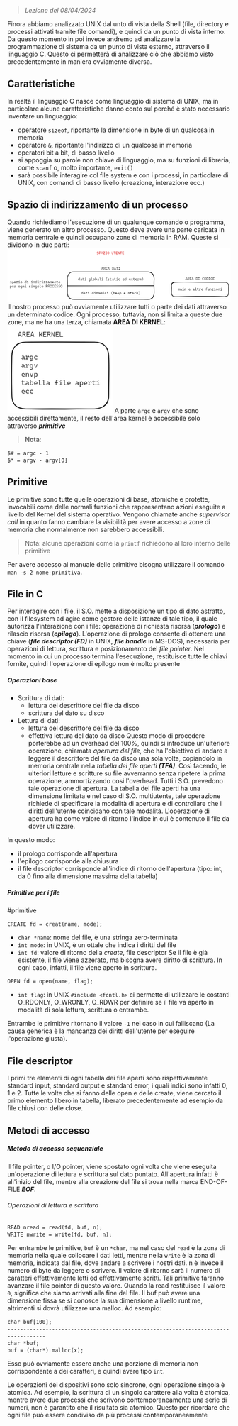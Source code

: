  > *Lezione del 08/04/2024*

Finora abbiamo analizzato UNIX dal unto di vista della Shell (file, directory e processi attivati tramite file comandi), e quindi da un punto di vista interno. Da questo momento in poi invece andremo ad analizzare la programmazione di sistema da un punto di vista esterno, attraverso il linguaggio C. Questo ci permetterà di analizzare ciò che abbiamo visto precedentemente in maniera ovviamente diversa.

## Caratteristiche
In realtà il linguaggio C nasce come linguaggio di sistema di UNIX, ma in particolare alcune caratteristiche danno conto sul perché è stato necessario inventare un linguaggio:
- operatore `sizeof`, riportante la dimensione in byte di un qualcosa in memoria
- operatore `&`, riportante l'indirizzo di un qualcosa in memoria
- operatori bit a bit, di basso livello
- si appoggia su parole non chiave di linguaggio, ma su funzioni di libreria, come `scanf` o, molto importante, `exit()`
- sarà possibile interagire col file system e con i processi, in particolare di UNIX, con comandi di basso livello (creazione, interazione ecc.)

## Spazio di indirizzamento di un processo
Quando richiediamo l'esecuzione di un qualunque comando o programma, viene generato un altro processo. Questo deve avere una parte caricata in memoria centrale e quindi occupano zone di memoria in RAM. Queste si dividono in due parti:
![](../Images/Spazio%20Ram%20occupato%20dai%20processi.png)
Il nostro processo può ovviamente utilizzare tutti o parte dei dati attraverso un determinato codice. Ogni processo, tuttavia, non si limita a queste due zone, ma ne ha una terza, chiamata **AREA DI KERNEL**:
![](../Images/Area%20kernel%20dei%20processi.png)
A parte `argc` e `argv` che sono accessibili direttamente, il resto dell'area kernel è accessibile solo attraverso ***primitive***

 > **Nota**:
```
$# = argc - 1
$* = argv - argv[0]
```

## Primitive
Le primitive sono tutte quelle operazioni di base, atomiche e protette, invocabili come delle normali funzioni che rappresentano azioni eseguite a livello del Kernel del sistema operativo. Vengono chiamate anche *supervisor call* in quanto fanno cambiare la visibilità per avere accesso a zone di memoria che normalmente non sarebbero accessibili.
 > Nota: alcune operazioni come la `printf` richiedono al loro interno delle primitive

Per avere accesso al manuale delle primitive bisogna utilizzare il comando `man -s 2 nome-primitiva`.

## File in C
Per interagire con i file, il S.O. mette a disposizione un tipo di dato astratto, con il filesystem ad agire come gestore delle istanze di tale tipo, il quale autorizza l'interazione con i file: operazione di richiesta risorsa (***prologo***) e rilascio risorsa (***epilogo***).
L'operazione di prologo consente di ottenere una chiave (***file descriptor (FD)*** in UNIX, ***file handle*** in MS-DOS), necessaria per operazioni di lettura, scrittura e posizionamento del *file pointer*.
Nel momento in cui un processo termina l'esecuzione, restituisce tutte le chiavi fornite, quindi l'operazione di epilogo non è molto presente
##### Operazioni base
- Scrittura di dati:
	- lettura del descrittore del file da disco
	- scrittura del dato su disco
- Lettura di dati:
	- lettura del descrittore del file da disco
	- effettiva lettura del dato da disco
Questo modo di procedere porterebbe ad un overhead del 100%, quindi si introduce un'ulteriore operazione, chiamata *apertura del file*, che ha l'obiettivo di andare a leggere il descrittore del file da disco una sola volta, copiandolo in memoria centrale nella *tabella dei file aperti* ***(TFA)***. Così facendo, le ulteriori letture e scritture su file avverranno senza ripetere la prima operazione, ammortizzando così l'overhead. Tutti i S.O. prevedono tale operazione di apertura.
La tabella dei file aperti ha una dimensione limitata e nel caso di S.O. multiutente, tale operazione richiede di specificare la modalità di apertura e di controllare che i diritti dell'utente coincidano con tale modalità.
L'operazione di apertura ha come valore di ritorno l'indice in cui è contenuto il file da dover utilizzare.

In questo modo:
- il prologo corrisponde all'apertura
- l'epilogo corrisponde alla chiusura
- il file descriptor corrisponde all'indice di ritorno dell'apertura (tipo: int, da 0 fino alla dimensione massima della tabella)

##### Primitive per i file
#primitive

```
CREATE fd = creat(name, mode);
```
- `char *name`: nome del file, è una stringa zero-terminata
- `int mode`: in UNIX, è un ottale che indica i diritti del file
- `int fd`: valore di ritorno della *create*, file descriptor
Se il file è già esistente, il file viene azzerato, ma bisogna avere diritto di scrittura. In ogni caso, infatti, il file viene aperto in scrittura.

```
OPEN fd = open(name, flag);
```
- `int flag`: in UNIX `#include <fcntl.h>` ci permette di utilizzare le costanti O_RDONLY, O_WRONLY, O_RDWR per definire se il file va aperto in modalità di sola lettura, scrittura o entrambe.

Entrambe le primitive ritornano il valore `-1` nel caso in cui falliscano (La causa generica è la mancanza dei diritti dell'utente per eseguire l'operazione giusta).

## File descriptor
I primi tre elementi di ogni tabella dei file aperti sono rispettivamente standard input, standard output e standard error, i quali indici sono infatti 0, 1 e 2.
Tutte le volte che si fanno delle open e delle create, viene cercato il primo elemento libero in tabella, liberato precedentemente ad esempio da file chiusi con delle close.
## Metodi di accesso
##### Metodo di accesso sequenziale
Il file pointer, o I/O pointer, viene spostato ogni volta che viene eseguita un'operazione di lettura e scrittura sul dato puntato. All'apertura infatti è all'inizio del file, mentre alla creazione del file si trova nella marca END-OF-FILE ***EOF***.
###### Operazioni di lettura e scrittura
```
READ nread = read(fd, buf, n);
WRITE nwrite = write(fd, buf, n);
```

Per entrambe le primitive, `buf` è un `*char`, ma nel caso del `read` è la zona di memoria nella quale collocare i dati letti, mentre nella `write` è la zona di memoria, indicata dal file, dove andare a scrivere i nostri dati. n è invece il numero di byte da leggere o scrivere.
Il valore di ritorno sarà il numero di caratteri effettivamente letti ed effettivamente scritti. Tali primitive faranno avanzare il file pointer di questo valore.
Quando la read restituisce il valore `0`, significa che siamo arrivati alla fine del file. Il buf può avere una dimensione fissa se si conosce la sua dimensione a livello runtime, altrimenti si dovrà utilizzare una malloc. Ad esempio:
```
char buf[100];
----------------------------------------------------------------------------------
char *buf;
buf = (char*) malloc(x);
```
Esso può ovviamente essere anche una porzione di memoria non corrispondente a dei caratteri, e quindi avere tipo `int`.

Le operazioni dei dispositivi sono solo sincrone, ogni operazione singola è atomica. Ad esempio, la scrittura di un singolo carattere alla volta è atomica, mentre avere due processi che scrivono contemporaneamente una serie di numeri, non è garantito che il risultato sia atomico.
Questo per ricordare che ogni file può essere condiviso da più processi contemporaneamente